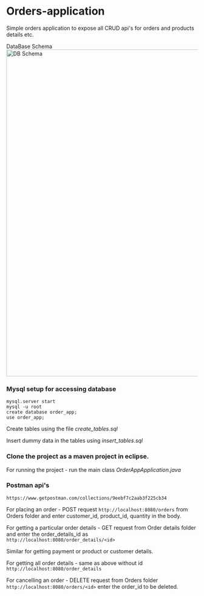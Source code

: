 # Orders-application
Simple orders application to expose all CRUD api's for orders and products details etc.

DataBase Schema
<img width="859" alt="DB Schema" src="https://user-images.githubusercontent.com/85478788/128863118-3d01441c-7692-4a8f-a303-37bdacb69e94.png">


### Mysql setup for accessing database
```
mysql.server start
mysql -u root
create database order_app;
use order_app;
```
Create tables using the file *create_tables.sql*

Insert dummy data in the tables using *insert_tables.sql*

### Clone the project as a maven project in eclipse.
For running the project - run the main class *OrderAppApplication.java*

### Postman api's
```
https://www.getpostman.com/collections/9eebf7c2aab3f225cb34
```
For placing an order - POST request `http://localhost:8080/orders` from Orders folder and enter customer_id, product_id, quantity in the body.

For getting a particular order details - GET request from Order details folder and enter the order_details_id as `http://localhost:8080/order_details/<id>`

Similar for getting payment or product or customer details.

For getting all order details - same as above without id `http://localhost:8080/order_details`

For cancelling an order - DELETE request from Orders folder `http://localhost:8080/orders/<id>` enter the order_id to be deleted.

